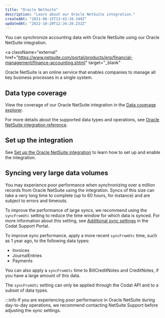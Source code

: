 ```yaml
---
title: "Oracle NetSuite"
description: "Learn about our Oracle NetSuite integration."
createdAt: "2021-06-15T13:43:18.249Z"
updatedAt: "2022-10-20T12:34:20.252Z"
---
```


You can synchronize accounting data with Oracle NetSuite using our Oracle NetSuite integration.

<a
  className="external"
  href="https://www.netsuite.com/portal/products/erp/financial-management/finance-accounting.shtml"
  target="_blank"
>
  Oracle NetSuite
</a> is an online service that enables companies to manage all key business processes
in a single system.

## Data type coverage

View the coverage of our Oracle NetSuite integration in the <a className="external" href="https://knowledge.codat.io/supported-features/accounting?view=tab-by-integration&integrationKey=akxx" target="_blank">Data coverage explorer</a>.

For more details about the supported data types and operations, see [Oracle NetSuite integration reference](/oracle-netsuite-integration-reference).

## Set up the integration

See [Set up the Oracle NetSuite integration](/accounting-netsuite-setup) to learn how to set up and enable the integration.

## Syncing very large data volumes

You may experience poor performance when synchronizing over a million records from Oracle NetSuite using the integration. Syncs of this size can take a very long time to complete (up to 60 hours, for instance) and are subject to errors and timeouts.

To improve the performance of large syncs, we recommend using the `syncFromUtc` setting to reduce the time window for which data is synced. For more information about this setting, see <a className="external" href="https://codat.zendesk.com/hc/en-gb/articles/360018829477-Additional-sync-settings" target="_blank">Additional sync settings</a> in the Codat Support Portal.

To improve sync performance, apply a more recent `syncFromUtc` time, such as 1 year ago, to the following data types:

- Invoices
- JournalEntries
- Payments

You can also apply a `syncFromUtc` time to BillCreditNotes and CreditNotes, if you have a large amount of this data.

The `syncFromUtc` setting can only be applied through the Codat API and to a subset of data types.

:::info
If you are experiencing poor performance in Oracle NetSuite during day-to-day operations, we recommend contacting NetSuite Support before adjusting the sync settings.
